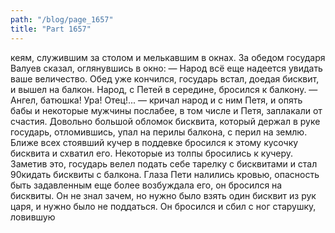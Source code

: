 ```yaml
---
path: "/blog/page_1657"
title: "Part 1657"
---
```


кеям, служившим за столом и мелькавшим в окнах.
За обедом государя Валуев сказал, оглянувшись в окно:
— Народ всё еще надеется увидать ваше величество.
Обед уже кончился, государь встал, доедая бисквит, и вышел на балкон. Народ, с Петей в середине, бросился к балкону.
— Ангел, батюшка! Ура! Отец!... — кричал народ и с ним Петя, и опять бабы и некоторые мужчины послабее, в том числе и Петя, заплакали от счастия. Довольно большой обломок бисквита, который держал в руке государь, отломившись, упал на перилы балкона, с перил на землю. Ближе всех стоявший кучер в поддевке бросился к этому кусочку бисквита и схватил его. Некоторые из толпы бросились к кучеру. Заметив это, государь велел подать себе тарелку с бисквитами и стал 90кидать бисквиты с балкона. Глаза Пети налились кровью, опасность быть задавленным еще более возбуждала его, он бросился на бисквиты. Он не знал зачем, но нужно было взять один бисквит из рук царя, и нужно было не поддаться. Он бросился и сбил с ног старушку, ловившую 
